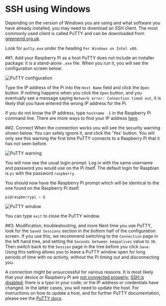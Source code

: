 # SSH using Windows

Depending on the version of Windows you are using and what software you have already installed, you may need to download an SSH client. The most commonly used client is called PuTTY and can be downloaded from [greenend.org.uk](http://www.chiark.greenend.org.uk/~sgtatham/putty/download.html).

Look for `putty.exe` under the heading `For Windows on Intel x86`. 

##1. Add your Raspberry Pi as a host
PuTTY does not include an installer package: it is a stand-alone `.exe` file. When you run it, you will see the configuration screen below:

![PuTTY configuration](../images/ssh-win-config.png)

Type the IP address of the Pi into the `Host Name` field and click the `Open` button. If nothing happens when you click the `Open` button, and you eventually see a message saying `Network error: Connection timed out`, it is likely that you have entered the wrong IP address for the Pi.

If you do not know the IP address, type `hostname -I` in the Raspberry Pi command line. There are more ways to find your IP address [here](../../ip-address).

##2. Connect
When the connection works you will see the security warning shown below. You can safely ignore it, and click the 'Yes' button. You will only see this warning the first time PuTTY connects to a Raspberry Pi that it has not seen before.

![PuTTY warning](../images/ssh-win-warning.png)

You will now see the usual login prompt. Log in with the same username and password you would use on the Pi itself. The default login for Raspbian is `pi` with the password `raspberry`.

You should now have the Raspberry Pi prompt which will be identical to the one found on the Raspberry Pi itself.

```
pi@raspberrypi ~ $
```

![PuTTY window](../images/ssh-win-window.png)

You can type `exit` to close the PuTTY window.

##3. Modification, troubleshooting, and more
Next time you use PuTTY, look for the `Saved Sessions` section in the bottom half of the configuration screen. If you use this, we recommend switching to the `Connection` page in the left hand tree, and setting the `Seconds between keepalives` value to `30`. Then switch back to the `Session` page in the tree before you click `Save`. Using this setting allows you to leave a PuTTY window open for long periods of time with no activity, without the Pi timing out and disconnecting you.

A connection might be unsuccessful for various reasons. It is most likely that your device or Raspberry Pi are [not connected properly](../../../configuration/wireless/wireless-cli); [SSH is disabled](../../../configuration/raspi-config); there is a typo in your code; or the IP address or credentials have changed. In the latter cases, you will need to update the host. For instructions on how to update a host, and for further PuTTY documentation, please see the [PuTTY docs](http://www.chiark.greenend.org.uk/~sgtatham/putty/docs.html).


